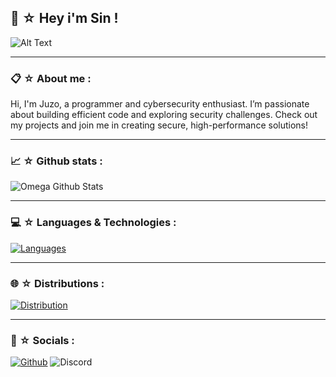 ## 🍜 ☆ Hey i'm Sin !

![Alt Text](https://media1.tenor.com/m/bP2n8vuXr9YAAAAd/beast-gohan.gif)

-----

### 📋 ☆ About me :
Hi, I'm Juzo, a programmer and cybersecurity enthusiast. I’m passionate about building efficient code and exploring security challenges. Check out my projects and join me in creating secure, high-performance solutions!

-----

### 📈 ☆ Github stats : 
![Omega Github Stats](https://github-readme-stats.vercel.app/api?username=siinomega&show=reviews,discussions_started,discussions_answered,prs_merged,prs_merged_percentage&show_icons=true&theme=transparent&text_color=c0deff&title_color=006FEE&icons_color=006FEE&locale=en&custom_title=Sin%27s%20Stats!)

-----

### 💻 ☆ Languages & Technologies :

[![Languages](https://skillicons.dev/icons?i=python,rust)](https://skillicons.dev) <br />

-----

### 🌐 ☆ Distributions :

[![Distribution](https://skillicons.dev/icons?i=windows,mint,kali,ubuntu,debian)](https://skillicons.dev) <br />

-----

### 📲 ☆ Socials :
[![Github](https://img.shields.io/badge/GitHub-100000?style=for-the-badge&logo=github&logoColor=white)](https://github.com/siinomega)
![Discord](https://img.shields.io/badge/Discord-7289DA?style=for-the-badge&logo=discord&logoColor=white)
